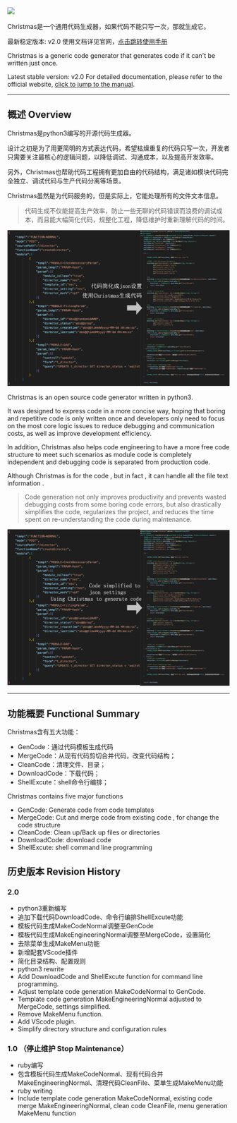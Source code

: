 <img src="https://raw.githubusercontents.com/YiiGaa/Trick/master/Prop/Common/Img/logo.png" width="300"/>

Christmas是一个通用代码生成器，如果代码不能只写一次，那就生成它。

最新稳定版本: v2.0
使用文档详见官网，[点击跳转使用手册](https://stoprefactoring.com/#content@content#framework/christmas/)

Christmas is a generic code generator that generates code if it can't be written just once.

Latest stable version: v2.0
For detailed documentation, please refer to the official website, [click to jump to the manual](https://stoprefactoring.com/#content@content#framework/christmas/).

---

## 概述 Overview

Christmas是python3编写的开源代码生成器。

设计之初是为了用更简明的方式表达代码，希望枯燥重复的代码只写一次，开发者只需要关注最核心的逻辑问题，以降低调试、沟通成本，以及提高开发效率。

另外，Christmas也帮助代码工程拥有更加自由的代码结构，满足诸如模块代码完全独立、调试代码与生产代码分离等场景。

Christmas虽然是为代码服务的，但是实际上，它能处理所有的文件文本信息。

> 代码生成不仅能提高生产效率，防止一些无聊的代码错误而浪费的调试成本，而且能大幅简化代码，规整化工程，降低维护时重新理解代码的时间。

![](test/overview.png)

Christmas is an open source code generator written in python3.

It was designed to express code in a more concise way, hoping that boring and repetitive code is only written once and developers only need to focus on the most core logic issues to reduce debugging and communication costs, as well as improve development efficiency.

In addition, Christmas also helps code engineering to have a more free code structure to meet such scenarios as module code is completely independent and debugging code is separated from production code.

Although Christmas is for the code , but in fact , it can handle all the file text information .

> Code generation not only improves productivity and prevents wasted debugging costs from some boring code errors, but also drastically simplifies the code, regularizes the project, and reduces the time spent on re-understanding the code during maintenance.

![](test/en-overview.png)

---

## 功能概要 Functional Summary

Christmas含有五大功能：

- GenCode：通过代码模板生成代码
- MergeCode：从现有代码剪切合并代码，改变代码结构；
- CleanCode：清理文件、目录；
- DownloadCode：下载代码；
- ShellExcute：shell命令行编排；

Christmas contains five major functions

- GenCode: Generate code from code templates
- MergeCode: Cut and merge code from existing code , for change the code structure
- CleanCode: Clean up/Back up files or directories
- DownloadCode: download code
- ShellExcute: shell command line programming

## 历史版本 Revision History

### 2.0

- python3重新编写
- 追加下载代码DownloadCode、命令行编排ShellExcute功能
- 模板代码生成MakeCodeNormal调整至GenCode
- 模板代码生成MakeEngineeringNormal调整至MergeCode，设置简化
- 去除菜单生成MakeMenu功能
- 新增配套VScode插件
- 简化目录结构、配置规则
- python3 rewrite
- Add DownloadCode and ShellExcute function for command line programming.
- Adjust template code generation MakeCodeNormal to GenCode.
- Template code generation MakeEngineeringNormal adjusted to MergeCode, settings simplified.
- Remove MakeMenu function.
- Add VScode plugin.
- Simplify directory structure and configuration rules

### 1.0 （停止维护 Stop Maintenance）

- ruby编写
- 包含模板代码生成MakeCodeNormal、现有代码合并MakeEngineeringNormal、清理代码CleanFile、菜单生成MakeMenu功能
- ruby writing
- Include template code generation MakeCodeNormal, existing code merge MakeEngineeringNormal, clean code CleanFile, menu generation MakeMenu function